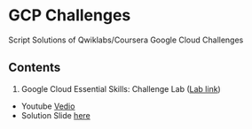 # GCP Challenges
Script Solutions of Qwiklabs/Coursera Google Cloud Challenges 

## Contents
1. Google Cloud Essential Skills: Challenge Lab ([Lab link](https://www.qwiklabs.com/focuses/1734?parent=catalog))
  * Youtube [Vedio]()
  * Solution Slide [here](https://www.slideshare.net/qursaan/google-cloud-essential-skills-challenge-lab)
  
